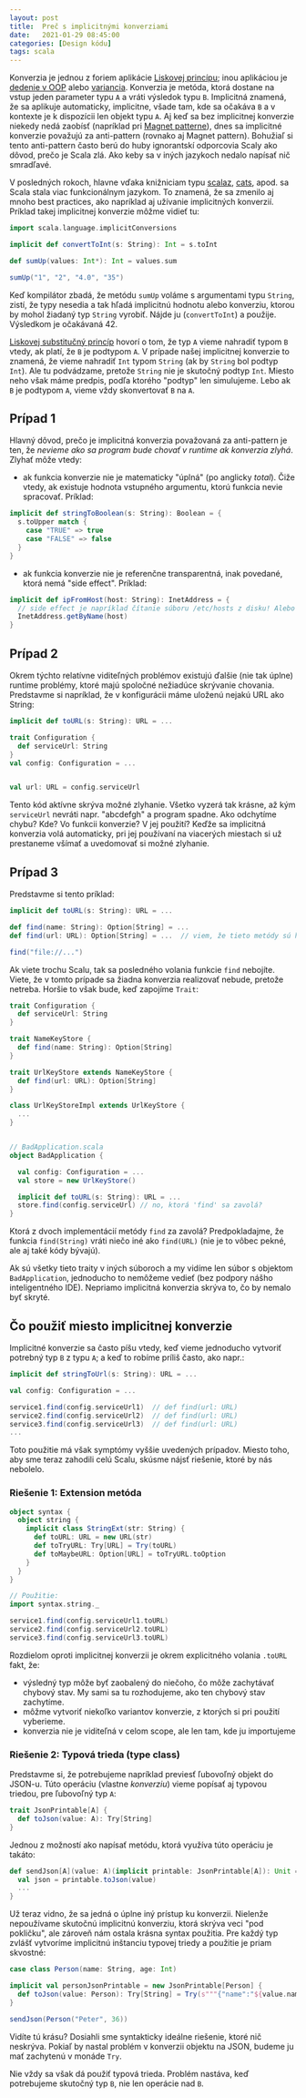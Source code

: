 ```yaml
---
layout: post
title:  Preč s implicitnými konverziami
date:   2021-01-29 08:45:00
categories: [Design kódu]
tags: scala
---
```


Konverzia je jednou z foriem aplikácie [Liskovej princípu][liskov]; inou aplikáciou je [dedenie v OOP][liskov-oop] alebo [variancia][liskov-variance].
Konverzia je metóda, ktorá dostane na vstup jeden parameter typu `A` a vráti výsledok typu `B`. Implicitná znamená, že sa aplikuje
automaticky, implicitne, všade tam, kde sa očakáva `B` a v kontexte je k dispozícii len objekt typu `A`. Aj keď sa
bez implicitnej konverzie niekedy nedá zaobísť (napríklad pri [Magnet patterne][magnet-pattern]), dnes sa implicitné konverzie
považujú za anti-pattern (rovnako aj Magnet pattern). Bohužiaľ si tento anti-pattern často berú do huby ignorantskí
odporcovia Scaly ako dôvod, prečo je Scala zlá. Ako keby sa v iných jazykoch nedalo napísať nič smradľavé.




V posledných rokoch, hlavne vďaka knižniciam typu [scalaz][scalaz], [cats][cats], apod. sa Scala stala viac funkcionálnym jazykom. To znamená,
že sa zmenilo aj mnoho best practices, ako napríklad aj užívanie implicitných konverzií. Príklad takej implicitnej konverzie
môžme vidieť tu:

```scala
import scala.language.implicitConversions

implicit def convertToInt(s: String): Int = s.toInt

def sumUp(values: Int*): Int = values.sum

sumUp("1", "2", "4.0", "35")
```

Keď kompilátor zbadá, že metódu `sumUp` voláme s argumentami typu `String`, zistí, že typy nesedia a tak hľadá implicitnú
hodnotu alebo konverziu, ktorou by mohol žiadaný typ `String` vyrobiť. Nájde ju (`convertToInt`) a použije. Výsledkom
je očakávaná 42.

[Liskovej substitučný princíp][liskov] hovorí o tom, že typ `A` vieme nahradiť typom `B` vtedy, ak platí, že `B` je podtypom `A`. V prípade našej implicitnej konverzie to znamená, že vieme nahradiť `Int` typom `String` (ak by `String` bol podtyp `Int`). Ale tu podvádzame, pretože `String` nie je skutočný podtyp `Int`. Miesto neho však máme predpis, podľa ktorého "podtyp" len simulujeme. Lebo ak `B` je podtypom `A`, vieme vždy skonvertovať `B` na `A`. 

## Prípad 1

Hlavný dôvod, prečo je implicitná konverzia považovaná za anti-pattern je ten, že *nevieme ako sa program bude chovať
v _runtime_ ak konverzia zlyhá*. Zlyhať môže vtedy:

- ak funkcia konverzie nie je matematicky "úplná" (po anglicky _total_).
  Čiže vtedy, ak existuje hodnota vstupného argumentu, ktorú funkcia nevie spracovať. Príklad:
  
```scala
implicit def stringToBoolean(s: String): Boolean = {
  s.toUpper match {
    case "TRUE" => true
    case "FALSE" => false
  }
}
```

- ak funkcia konverzie nie je referenčne transparentná, inak povedané, ktorá nemá "side effect". Príklad:

```scala
implicit def ipFromHost(host: String): InetAddress = {
  // side effect je napríklad čítanie súboru /etc/hosts z disku! Alebo aj UnknownHostException
  InetAddress.getByName(host) 
}
```

## Prípad 2

Okrem týchto relatívne viditeľných problémov existujú ďalšie (nie tak úplne) runtime problémy, ktoré majú spoločné nežiadúce skrývanie chovania. Predstavme si napríklad, že v konfigurácii máme uloženú nejakú URL ako String:

```scala
implicit def toURL(s: String): URL = ...

trait Configuration {
  def serviceUrl: String
}
val config: Configuration = ...


val url: URL = config.serviceUrl
```

Tento kód aktívne skrýva možné zlyhanie. Všetko vyzerá tak krásne, až kým `serviceUrl` nevráti napr. "abcdefgh" a program
spadne. Ako odchytíme chybu? Kde? Vo funkcii konverzie? V jej použití? Keďže sa implicitná konverzia volá automaticky,
pri jej používaní na viacerých miestach si už prestaneme všímať a uvedomovať si možné zlyhanie.

## Prípad 3

Predstavme si tento príklad:

```scala
implicit def toURL(s: String): URL = ...

def find(name: String): Option[String] = ...
def find(url: URL): Option[String] = ...  // viem, že tieto metódy sú hlúpy príklad...

find("file://...")
```

Ak viete trochu Scalu, tak sa posledného volania funkcie `find` nebojíte. Viete, že v tomto prípade sa žiadna konverzia
realizovať nebude, pretože netreba. Horšie to však bude, keď zapojíme `Trait`:

```scala
trait Configuration {
  def serviceUrl: String
}

trait NameKeyStore {
  def find(name: String): Option[String] 
}

trait UrlKeyStore extends NameKeyStore {
  def find(url: URL): Option[String]
}

class UrlKeyStoreImpl extends UrlKeyStore {
  ...
}


// BadApplication.scala
object BadApplication {

  val config: Configuration = ...
  val store = new UrlKeyStore() 

  implicit def toURL(s: String): URL = ...
  store.find(config.serviceUrl) // no, ktorá 'find' sa zavolá?
}
```

Ktorá z dvoch implementácií metódy `find` za zavolá? Predpokladajme, že funkcia `find(String)` vráti niečo iné ako
`find(URL)` (nie je to vôbec pekné, ale aj také kódy bývajú).

Ak sú všetky tieto traity v iných súboroch a my
vidíme len súbor s objektom `BadApplication`, jednoducho to nemôžeme vedieť (bez podpory nášho inteligentného IDE).
Nepriamo implicitná konverzia skrýva to, čo by nemalo byť skryté. 

## Čo použiť miesto implicitnej konverzie

Implicitné konverzie sa často píšu vtedy, keď vieme jednoducho vytvoriť potrebný typ `B` z typu `A`; a keď to robíme príliš
často, ako napr.:

```scala
implicit def stringToUrl(s: String): URL = ...

val config: Configuration = ...

service1.find(config.serviceUrl1)  // def find(url: URL) 
service2.find(config.serviceUrl2)  // def find(url: URL)
service3.find(config.serviceUrl3)  // def find(url: URL)
...
```

Toto použitie má však symptómy vyššie uvedených prípadov. Miesto toho, aby sme teraz zahodili celú Scalu, skúsme nájsť
riešenie, ktoré by nás nebolelo.

### Riešenie 1: Extension metóda

```scala
object syntax {
  object string {
    implicit class StringExt(str: String) {
      def toURL: URL = new URL(str)
      def toTryURL: Try[URL] = Try(toURL)
      def toMaybeURL: Option[URL] = toTryURL.toOption
    }
  }
}

// Použitie:
import syntax.string._

service1.find(config.serviceUrl1.toURL) 
service2.find(config.serviceUrl2.toURL)
service3.find(config.serviceUrl3.toURL)

```

Rozdielom oproti implicitnej konverzii je okrem explicitného volania `.toURL` fakt, že:

- výsledný typ môže byť zaobalený do niečoho, čo môže zachytávať chybový stav. My sami sa tu rozhodujeme, ako ten chybový stav zachytíme.
- môžme vytvoriť niekoľko variantov konverzie, z ktorých si pri použití vyberieme.
- konverzia nie je viditeľná v celom scope, ale len tam, kde ju importujeme

### Riešenie 2: Typová trieda (type class)

Predstavme si, že potrebujeme napríklad previesť ľubovoľný objekt do JSON-u.
Túto operáciu (vlastne _konverziu_) vieme popísať aj typovou triedou, pre ľubovoľný typ `A`:

```scala
trait JsonPrintable[A] {
  def toJson(value: A): Try[String]
}
```

Jednou z možností ako napísať metódu, ktorá využíva túto operáciu je takáto:

```scala
def sendJson[A](value: A)(implicit printable: JsonPrintable[A]): Unit = {
  val json = printable.toJson(value)
  ...
}
```

Už teraz vidno, že sa jedná o úplne iný prístup ku konverzii. Nielenže nepoužívame skutočnú implicitnú konverziu, ktorá skrýva veci "pod pokličku", ale zároveň nám ostala krásna syntax použitia. Pre každý typ zvlášť vytvoríme implicitnú
inštanciu typovej triedy a použitie je priam skvostné:

```scala
case class Person(name: String, age: Int)

implicit val personJsonPrintable = new JsonPrintable[Person] {
  def toJson(value: Person): Try[String] = Try(s"""{"name":"${value.name}","age":${value.age}}""")
}

sendJson(Person("Peter", 36))
```

Vidíte tú krásu? Dosiahli sme syntakticky ideálne riešenie, ktoré nič neskrýva. Pokiaľ by nastal problém v konverzii
objektu na JSON, budeme ju mať zachytenú v monáde `Try`. 

Nie vždy sa však dá použiť typová trieda. Problém nastáva, keď potrebujeme skutočný typ `B`, nie len operácie nad `B`.








[liskov]: https://en.wikipedia.org/wiki/Liskov_substitution_principle
[liskov-oop]: https://reflectoring.io/lsp-explained/
[liskov-variance]: https://apiumhub.com/tech-blog-barcelona/scala-generics-covariance-contravariance/
[magnet-pattern]: http://blog.madhukaraphatak.com/scala-magnet-pattern/
[scalaz]: https://github.com/scalaz/scalaz
[cats]: https://github.com/typelevel/cats
